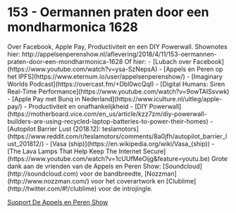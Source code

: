 # 153 - Oermannen praten door een mondharmonica 1628

<p>Over Facebook, Apple Pay, Productiviteit en een DIY Powerwall. Shownotes hier: http://appelsenperenshow.nl/aflevering/2018/4/11/153-oermannen-praten-door-een-mondharmonica-1628 Of hier: ⁃ [Lubach over Facebook](https://www.youtube.com/watch?v=ysa-SzNepsA) - [Appels en Peren op het IPFS](https://www.eternum.io/user/appelsenperenshow/) - [Imaginary Worlds Podcast](https://overcast.fm/+Dbl0wcQqI) - [Digital Humans: Siren Real-Time Performance](https://www.youtube.com/watch?v=9owTAISsvwk) - [Apple Pay met Bunq in Nederland](https://www.iculture.nl/uitleg/apple-pay/) - Productiviteit en onafhankelijkheid - [DIY Powerwall](https://motherboard.vice.com/en_us/article/kzz7zm/diy-powerwall-builders-are-using-recycled-laptop-batteries-to-power-their-homes) - [Autopilot Barrier Lust (2018.12): teslamotors](https://www.reddit.com/r/teslamotors/comments/8a0jfh/autopilot_barrier_lust_201812/) - [Vasa (ship)](https://en.wikipedia.org/wiki/Vasa_(ship)) - [The Lava Lamps That Help Keep The Internet Secure](https://www.youtube.com/watch?v=1cUUfMeOijg&amp;feature=youtu.be) Grote dank aan de vrienden van de Appels en Peren Show: [Soundcloud](http://soundcloud.com) voor de bandbreedte, [Nozzman](http://www.nozzman.com/) voor het coverartwork en [Clublime](http://twitter.com/#!/clublime) voor de introjingle.</p><p><a href="https://www.patreon.com/appelsenperenshow" rel="payment">Support De Appels en Peren Show</a></p>